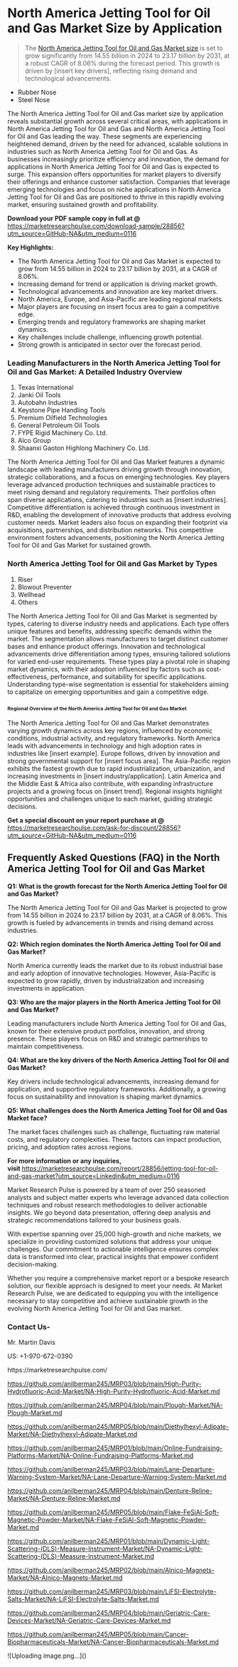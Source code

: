 <h1>North America Jetting Tool for Oil and Gas Market&nbsp;Size by Application</h1><blockquote><p>The <a href="https://marketresearchpulse.com/download-sample/28856?utm_source=GitHub-NA&amp;utm_medium=0116">North America Jetting Tool for Oil and Gas Market size</a> is set to grow significantly from 14.55 billion in 2024 to 23.17 billion by 2031, at a robust CAGR of 8.06% during the forecast period. This growth is driven by [insert key drivers], reflecting rising demand and technological advancements.</p></blockquote><ul><li>Rubber Nose<li> Steel Nose</li></ul><p>The North America Jetting Tool for Oil and Gas market size by application reveals substantial growth across several critical areas, with applications in North America Jetting Tool for Oil and Gas and North America Jetting Tool for Oil and Gas leading the way. These segments are experiencing heightened demand, driven by the need for advanced, scalable solutions in industries such as North America Jetting Tool for Oil and Gas. As businesses increasingly prioritize efficiency and innovation, the demand for applications in North America Jetting Tool for Oil and Gas is expected to surge. This expansion offers opportunities for market players to diversify their offerings and enhance customer satisfaction. Companies that leverage emerging technologies and focus on niche applications in North America Jetting Tool for Oil and Gas are positioned to thrive in this rapidly evolving market, ensuring sustained growth and profitability.</p><p><strong>Download your PDF sample copy in full at @ </strong><a href="https://marketresearchpulse.com/download-sample/28856?utm_source=GitHub-NA&amp;utm_medium=0116">https://marketresearchpulse.com/download-sample/28856?utm_source=GitHub-NA&amp;utm_medium=0116</a></p><p><strong>Key Highlights: </strong></p><ul><li>The North America Jetting Tool for Oil and Gas Market is expected to grow from 14.55 billion in 2024 to 23.17 billion by 2031, at a CAGR of 8.06%.</li><li>Increasing demand for trend or application is driving market growth.</li><li>Technological advancements and innovation are key market drivers.</li><li>North America, Europe, and Asia-Pacific are leading regional markets.</li><li>Major players are focusing on insert focus area to gain a competitive edge.</li><li>Emerging trends and regulatory frameworks are shaping market dynamics.</li><li>Key challenges include challenge, influencing growth potential.</li><li>Strong growth is anticipated in sector over the forecast period.</li></ul><h3>Leading Manufacturers in the North America Jetting Tool for Oil and Gas Market: A Detailed Industry Overview</h3><ol><li>Texas International</li><li>Janki Oil Tools</li><li>Autobahn Industries</li><li>Keystone Pipe Handling Tools</li><li>Premium Oilfield Technologies</li><li>General Petroleum Oil Tools</li><li>FYPE Rigid Machinery Co. Ltd.</li><li>Alco Group</li><li>Shaanxi Gaoton Highlong Machinery Co. Ltd.</li></ol><div class="flex max-w-full flex-col flex-grow"><div class="min-h-8 text-message flex w-full flex-col items-end gap-2 whitespace-normal break-words [.text-message+&amp;]:mt-5" dir="auto" data-message-author-role="assistant" data-message-id="fd8432e4-4910-450d-b182-61b7bfb0a01f" data-message-model-slug="gpt-4o"><div class="flex w-full flex-col gap-1 empty:hidden first:pt-[3px]"><div class="markdown prose w-full break-words dark:prose-invert light"><p>The North America Jetting Tool for Oil and Gas Market features a dynamic landscape with leading manufacturers driving growth through innovation, strategic collaborations, and a focus on emerging technologies. Key players leverage advanced production techniques and sustainable practices to meet rising demand and regulatory requirements. Their portfolios often span diverse applications, catering to industries such as [insert industries]. Competitive differentiation is achieved through continuous investment in R&amp;D, enabling the development of innovative products that address evolving customer needs. Market leaders also focus on expanding their footprint via acquisitions, partnerships, and distribution networks. This competitive environment fosters advancements, positioning the North America Jetting Tool for Oil and Gas Market for sustained growth.</p></div></div></div></div><h3>North America Jetting Tool for Oil and Gas Market by Types</h3><ol><li>Riser<li> Blowout Preventer<li> Wellhead<li> Others</li></ol><div class="flex max-w-full flex-col flex-grow"><div class="min-h-8 text-message flex w-full flex-col items-end gap-2 whitespace-normal break-words [.text-message+&amp;]:mt-5" dir="auto" data-message-author-role="assistant" data-message-id="084470be-0bb7-4664-bddf-5156b4f41249" data-message-model-slug="gpt-4o-mini"><div class="flex w-full flex-col gap-1 empty:hidden first:pt-[3px]"><div class="markdown prose w-full break-words dark:prose-invert light"><p>The North America Jetting Tool for Oil and Gas Market is segmented by types, catering to diverse industry needs and applications. Each type offers unique features and benefits, addressing specific demands within the market. The segmentation allows manufacturers to target distinct customer bases and enhance product offerings. Innovation and technological advancements drive differentiation among types, ensuring tailored solutions for varied end-user requirements. These types play a pivotal role in shaping market dynamics, with their adoption influenced by factors such as cost-effectiveness, performance, and suitability for specific applications. Understanding type-wise segmentation is essential for stakeholders aiming to capitalize on emerging opportunities and gain a competitive edge.</p></div></div></div></div><h3><span style="font-size: 11px;">Regional Overview of the North America Jetting Tool for Oil and Gas Market</span></h3><div class="flex max-w-full flex-col flex-grow"><div class="min-h-8 text-message flex w-full flex-col items-end gap-2 whitespace-normal break-words [.text-message+&amp;]:mt-5" dir="auto" data-message-author-role="assistant" data-message-id="e9038762-ce64-4e30-91c9-9bd413514231" data-message-model-slug="gpt-4o-mini"><div class="flex w-full flex-col gap-1 empty:hidden first:pt-[3px]"><div class="markdown prose w-full break-words dark:prose-invert light"><p>The North America Jetting Tool for Oil and Gas Market demonstrates varying growth dynamics across key regions, influenced by economic conditions, industrial activity, and regulatory frameworks. North America leads with advancements in technology and high adoption rates in industries like [insert example]. Europe follows, driven by innovation and strong governmental support for [insert focus area]. The Asia-Pacific region exhibits the fastest growth due to rapid industrialization, urbanization, and increasing investments in [insert industry/application]. Latin America and the Middle East &amp; Africa also contribute, with expanding infrastructure projects and a growing focus on [insert trend]. Regional insights highlight opportunities and challenges unique to each market, guiding strategic decisions.</p></div></div></div></div><p><strong>Get a special discount on your report purchase at @ </strong><a href="https://marketresearchpulse.com/ask-for-discount/28856?utm_source=GitHub-NA&amp;utm_medium=0116">https://marketresearchpulse.com/ask-for-discount/28856?utm_source=GitHub-NA&amp;utm_medium=0116</a></p><h2>Frequently Asked Questions (FAQ) in the North America Jetting Tool for Oil and Gas Market</h2><p><strong>Q1: What is the growth forecast for the North America Jetting Tool for Oil and Gas Market?</strong></p><p>The North America Jetting Tool for Oil and Gas Market is projected to grow from 14.55 billion in 2024 to 23.17 billion by 2031, at a CAGR of 8.06%. This growth is fueled by advancements in trends and rising demand across industries.</p><p><strong>Q2: Which region dominates the North America Jetting Tool for Oil and Gas Market?</strong></p><p>North America currently leads the market due to its robust industrial base and early adoption of innovative technologies. However, Asia-Pacific is expected to grow rapidly, driven by industrialization and increasing investments in application.</p><p><strong>Q3: Who are the major players in the North America Jetting Tool for Oil and Gas Market?</strong></p><p>Leading manufacturers include North America Jetting Tool for Oil and Gas, known for their extensive product portfolios, innovation, and strong presence. These players focus on R&amp;D and strategic partnerships to maintain competitiveness.</p><p><strong>Q4: What are the key drivers of the North America Jetting Tool for Oil and Gas Market?</strong></p><p>Key drivers include technological advancements, increasing demand for application, and supportive regulatory frameworks. Additionally, a growing focus on sustainability and innovation is shaping market dynamics.</p><p><strong>Q5: What challenges does the North America Jetting Tool for Oil and Gas Market face?</strong></p><p>The market faces challenges such as challenge, fluctuating raw material costs, and regulatory complexities. These factors can impact production, pricing, and adoption rates across regions.</p><p><strong>For more information or any inquiries, visit&nbsp;</strong><a href="https://marketresearchpulse.com/report/28856/jetting-tool-for-oil-and-gas-market?utm_source=Linkedin&utm_medium=0116">https://marketresearchpulse.com/report/28856/jetting-tool-for-oil-and-gas-market?utm_source=Linkedin&utm_medium=0116</a></p><p>Market Research Pulse is powered by a team of over 250 seasoned analysts and subject matter experts who leverage advanced data collection techniques and robust research methodologies to deliver actionable insights. We go beyond data presentation, offering deep analysis and strategic recommendations tailored to your business goals.</p><p>With expertise spanning over 25,000 high-growth and niche markets, we specialize in providing customized solutions that address your unique challenges. Our commitment to actionable intelligence ensures complex data is transformed into clear, practical insights that empower confident decision-making.</p><p>Whether you require a comprehensive market report or a bespoke research solution, our flexible approach is designed to meet your needs. At Market Research Pulse, we are dedicated to equipping you with the intelligence necessary to stay competitive and achieve sustainable growth in the evolving North America Jetting Tool for Oil and Gas market.</p><h3><strong>Contact Us-</strong></h3><p>Mr. Martin Davis</p><p>US: +1-970-672-0390</p><p>https://marketresearchpulse.com/</p><p><a href="https://github.com/anilberman245/MRP03/blob/main/High-Purity-Hydrofluoric-Acid-Market/NA-High-Purity-Hydrofluoric-Acid-Market.md">https://github.com/anilberman245/MRP03/blob/main/High-Purity-Hydrofluoric-Acid-Market/NA-High-Purity-Hydrofluoric-Acid-Market.md</a></p><p><a href="https://github.com/anilberman245/MRP04/blob/main/Plough-Market/NA-Plough-Market.md">https://github.com/anilberman245/MRP04/blob/main/Plough-Market/NA-Plough-Market.md</a></p><p><a href="https://github.com/anilberman245/MRP05/blob/main/Diethylhexyl-Adipate-Market/NA-Diethylhexyl-Adipate-Market.md">https://github.com/anilberman245/MRP05/blob/main/Diethylhexyl-Adipate-Market/NA-Diethylhexyl-Adipate-Market.md</a></p><p><a href="https://github.com/anilberman245/MRP01/blob/main/Online-Fundraising-Platforms-Market/NA-Online-Fundraising-Platforms-Market.md">https://github.com/anilberman245/MRP01/blob/main/Online-Fundraising-Platforms-Market/NA-Online-Fundraising-Platforms-Market.md</a></p><p><a href="https://github.com/anilberman245/MRP03/blob/main/Lane-Departure-Warning-System-Market/NA-Lane-Departure-Warning-System-Market.md">https://github.com/anilberman245/MRP03/blob/main/Lane-Departure-Warning-System-Market/NA-Lane-Departure-Warning-System-Market.md</a></p><p><a href="https://github.com/anilberman245/MRP04/blob/main/Denture-Reline-Market/NA-Denture-Reline-Market.md">https://github.com/anilberman245/MRP04/blob/main/Denture-Reline-Market/NA-Denture-Reline-Market.md</a></p><p><a href="https://github.com/anilberman245/MRP05/blob/main/Flake-FeSiAl-Soft-Magnetic-Powder-Market/NA-Flake-FeSiAl-Soft-Magnetic-Powder-Market.md">https://github.com/anilberman245/MRP05/blob/main/Flake-FeSiAl-Soft-Magnetic-Powder-Market/NA-Flake-FeSiAl-Soft-Magnetic-Powder-Market.md</a></p><p><a href="https://github.com/anilberman245/MRP01/blob/main/Dynamic-Light-Scattering-(DLS)-Measure-Instrument-Market/NA-Dynamic-Light-Scattering-(DLS)-Measure-Instrument-Market.md">https://github.com/anilberman245/MRP01/blob/main/Dynamic-Light-Scattering-(DLS)-Measure-Instrument-Market/NA-Dynamic-Light-Scattering-(DLS)-Measure-Instrument-Market.md</a></p><p><a href="https://github.com/anilberman245/MRP02/blob/main/Alnico-Magnets-Market/NA-Alnico-Magnets-Market.md">https://github.com/anilberman245/MRP02/blob/main/Alnico-Magnets-Market/NA-Alnico-Magnets-Market.md</a></p><p><a href="https://github.com/anilberman245/MRP03/blob/main/LiFSI-Electrolyte-Salts-Market/NA-LiFSI-Electrolyte-Salts-Market.md">https://github.com/anilberman245/MRP03/blob/main/LiFSI-Electrolyte-Salts-Market/NA-LiFSI-Electrolyte-Salts-Market.md</a></p><p><a href="https://github.com/anilberman245/MRP04/blob/main/Geriatric-Care-Devices-Market/NA-Geriatric-Care-Devices-Market.md">https://github.com/anilberman245/MRP04/blob/main/Geriatric-Care-Devices-Market/NA-Geriatric-Care-Devices-Market.md</a></p><p><a href="https://github.com/anilberman245/MRP05/blob/main/Cancer-Biopharmaceuticals-Market/NA-Cancer-Biopharmaceuticals-Market.md">https://github.com/anilberman245/MRP05/blob/main/Cancer-Biopharmaceuticals-Market/NA-Cancer-Biopharmaceuticals-Market.md</a></p>
![Uploading image.png…]()
